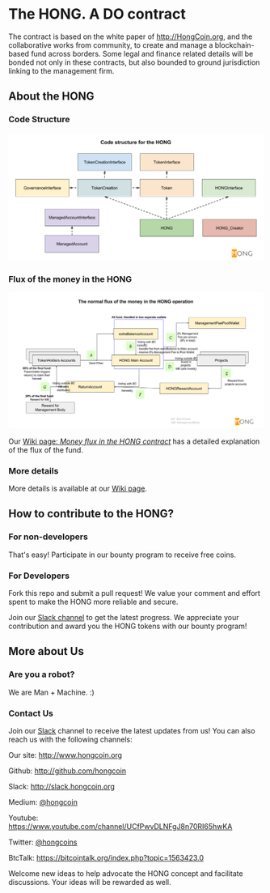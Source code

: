 The HONG.  A DO contract
========================
The contract is based on the white paper of http://HongCoin.org, and the collaborative works from community, to create and manage a blockchain-based fund across borders. Some legal and finance related details will be bonded not only in these contracts, but also bounded to ground jurisdiction linking to the management firm.


## About the HONG

### Code Structure
![Code Structure](images/HongCoin_solidity.png)


### Flux of the money in the HONG
![Flux of the money in the HONG](images/HongCoin_moneyFlow.png)

Our [Wiki page: _Money flux in the HONG contract_](https://github.com/hongcoin/DO/wiki/Money-flux-in-the-HONG-contract) has a detailed explanation of the flux of the fund.


### More details
More details is available at our [Wiki page](https://github.com/hongcoin/DO/wiki).


## How to contribute to the HONG?

### For non-developers

That's easy! Participate in our bounty program to receive free coins.

### For Developers

Fork this repo and submit a pull request! We value your comment and effort spent to make the HONG more reliable and secure.

Join our [Slack channel](http://slack.hongcoin.org) to get the latest progress. We appreciate your contribution and award you the HONG tokens with our bounty program!


## More about Us

### Are you a robot?

We are Man + Machine. :)

### Contact Us

Join our [Slack](http://slack.hongcoin.org) channel to receive the latest updates from us! You can also reach us with the following channels:

Our site: http://www.hongcoin.org

Github: http://github.com/hongcoin

Slack: http://slack.hongcoin.org

Medium: [@hongcoin](https://medium.com/@hongcoin)

Youtube: https://www.youtube.com/channel/UCfPwvDLNFgJ8n70RI65hwKA

Twitter: [@hongcoins](https://twitter.com/hongcoins)

BtcTalk: https://bitcointalk.org/index.php?topic=1563423.0

Welcome new ideas to help advocate the HONG concept and facilitate discussions. Your ideas will be rewarded as well.
